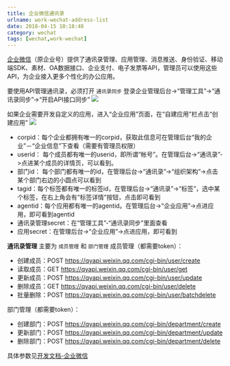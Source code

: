```yaml
---
title: 企业微信通讯录
urlname: work-wechat-address-list
date: 2018-04-15 10:18:48
category: wechat
tags: [wechat,work-wechat]
---
```

[企业微信](https://work.weixin.qq.com/)（原企业号）提供了通讯录管理、应用管理、消息推送、身份验证、移动端SDK、素材、OA数据接口、企业支付、电子发票等API，管理员可以使用这些API，为企业接入更多个性化的办公应用。

要使用API管理通讯录，必须打开 `通讯录同步`
登录企业管理后台->“管理工具”->“通讯录同步”->“开启API接口同步”
![](/images/work-wechat-config.png)
<!-- more -->
如果企业需要开发自定义的应用，进入“企业应用”页面，在“自建应用”栏点击“创建应用”
![](/images/work-wechat-app.png)

- corpid：每个企业都拥有唯一的corpid，获取此信息可在管理后台“我的企业”－“企业信息”下查看（需要有管理员权限）
- userid： 每个成员都有唯一的userid，即所谓“帐号”。在管理后台->“通讯录”->点进某个成员的详情页，可以看到。
- 部门id： 每个部门都有唯一的id，在管理后台->“通讯录”->“组织架构”->点击某个部门右边的小圆点可以看到
- tagid：每个标签都有唯一的标签id，在管理后台->“通讯录”->“标签”，选中某个标签，在右上角会有“标签详情”按钮，点击即可看到
- agentid：每个应用都有唯一的agentid。在管理后台->“企业应用”->点进应用，即可看到agentid
- 通讯录管理secret：在“管理工具”-“通讯录同步”里面查看
- 应用secret：在管理后台->“企业应用”->点进应用，即可看到

**通讯录管理** 主要为 `成员管理` 和 `部门管理`
成员管理（都需要token）：
- 创建成员：POST
https://qyapi.weixin.qq.com/cgi-bin/user/create
- 读取成员：GET
https://qyapi.weixin.qq.com/cgi-bin/user/get
- 更新成员：POST
https://qyapi.weixin.qq.com/cgi-bin/user/update
- 删除成员：GET
https://qyapi.weixin.qq.com/cgi-bin/user/delete
- 批量删除：POST
https://qyapi.weixin.qq.com/cgi-bin/user/batchdelete

部门管理（都需要token）：
- 创建部门：POST
https://qyapi.weixin.qq.com/cgi-bin/department/create
- 更新部门：POST
https://qyapi.weixin.qq.com/cgi-bin/department/update
- 删除部门：POST
https://qyapi.weixin.qq.com/cgi-bin/department/delete

具体参数见[开发文档-企业微信](https://work.weixin.qq.com/api/doc#10016)